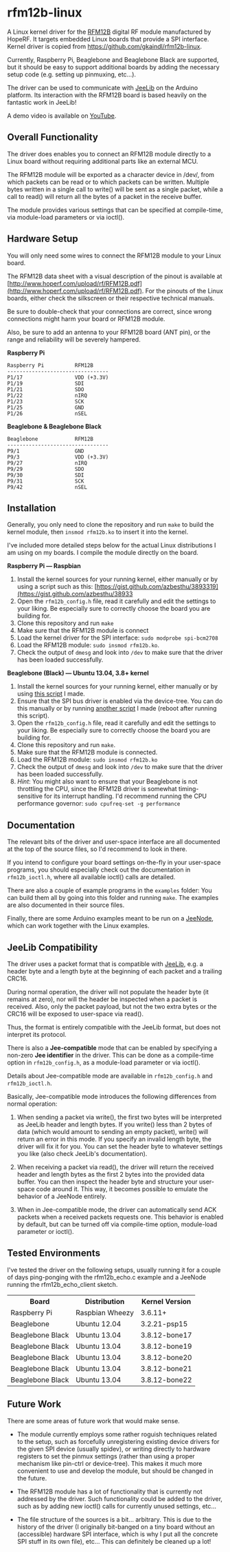 # rfm12b-linux

A Linux kernel driver for the [RFM12B](http://www.hoperf.com/rf_fsk/fsk/21.htm) digital RF module manufactured by HopeRF. It targets embedded Linux boards that provide a SPI interface.
Kernel driver is copied from https://github.com/gkaindl/rfm12b-linux.

Currently, Raspberry Pi, Beaglebone and Beaglebone Black are supported, but it should be easy to support additional boards by adding the necessary setup code (e.g. setting up pinmuxing, etc…).

The driver can be used to communicate with [JeeLib](https://github.com/jcw/jeelib) on the Arduino platform. Its interaction with the RFM12B board is based heavily on the fantastic work in JeeLib!

A demo video is available on [YouTube](http://www.youtube.com/watch?v=5aeSIBstJS0).

## Overall Functionality

The driver does enables you to connect an RFM12B module directly to a Linux board without requiring additional parts like an external MCU.

The RFM12B module will be exported as a character device in /dev/, from which packets can be read or to which packets can be written. Multiple bytes written in a single call to write() will be sent as a single packet, while a call to read() will return all the bytes of a packet in the receive buffer.

The module provides various settings that can be specified at compile-time, via module-load parameters or via ioctl().

## Hardware Setup

You will only need some wires to connect the RFM12B module to your Linux board.

The RFM12B data sheet with a visual description of the pinout is available at [http://www.hoperf.com/upload/rf/RFM12B.pdf](http://www.hoperf.com/upload/rf/RFM12B.pdf). For the pinouts of the Linux boards, either check the silkscreen or their respective technical manuals.

Be sure to double-check that your connections are correct, since wrong connections might harm your board or RFM12B module.

Also, be sure to add an antenna to your RFM12B board (ANT pin), or the range and reliability will be severely hampered.

**Raspberry Pi**

    Raspberry Pi          RFM12B
    ---------------------------------
    P1/17                 VDD (+3.3V)
    P1/19                 SDI
    P1/21                 SDO
    P1/22                 nIRQ
    P1/23                 SCK
    P1/25                 GND
    P1/26                 nSEL
    

**Beaglebone & Beaglebone Black**

    Beaglebone            RFM12B
    ---------------------------------
    P9/1                  GND
    P9/3                  VDD (+3.3V)
    P9/27                 nIRQ
    P9/29                 SDO
    P9/30                 SDI
    P9/31                 SCK
    P9/42                 nSEL

## Installation

Generally, you only need to clone the repository and run `make` to build the kernel module, then `insmod rfm12b.ko` to insert it into the kernel.

I've included more detailed steps below for the actual Linux distributions I am using on my boards. I compile the module directly on the board.

**Raspberry Pi — Raspbian**

1.    Install the kernel sources for your running kernel, either manually or by using a script such as this: [https://gist.github.com/azbesthu/3893319](https://gist.github.com/azbesthu/38933
2.    Open the `rfm12b_config.h` file, read it carefully and edit the settings to your liking. Be especially sure to correctly choose the board you are building for.
3.    Clone this repository and run `make`
4.    Make sure that the RFM12B module is connect
5.    Load the kernel driver for the SPI interface: `sudo modprobe spi-bcm2708`
6.    Load the RFM12B module: `sudo insmod rfm12b.ko`.
7.    Check the output of `dmesg` and look into `/dev` to make sure that the driver has been loaded successfully.

**Beaglebone (Black) — Ubuntu 13.04, 3.8+ kernel**

1.    Install the kernel sources for your running kernel, either manually or by using [this script](https://github.com/gkaindl/beaglebone-ubuntu-scripts/blob/master/bb-get-rcn-kernel-source.sh) I made.
2.    Ensure that the SPI bus driver is enabled via the device-tree. You can do this manually or by running [another script](https://github.com/gkaindl/beaglebone-ubuntu-scripts/blob/master/bb-enable-spi-devicetree.sh) I made (reboot after running this script).
3.    Open the `rfm12b_config.h` file, read it carefully and edit the settings to your liking. Be especially sure to correctly choose the board you are building for.
4.    Clone this repository and run `make`.
5.    Make sure that the RFM12B module is connected.
6.    Load the RFM12B module: `sudo insmod rfm12b.ko`
7.    Check the output of `dmesg` and look into `/dev` to make sure that the driver has been loaded successfully.
8.    *Hint*: You might also want to ensure that your Beaglebone is not throttling the CPU, since the RFM12B driver is somewhat timing-sensitive for its interrupt handling. I'd recommend running the CPU performance governor: `sudo cpufreq-set -g performance`

## Documentation

The relevant bits of the driver and user-space interface are all documented at the top of the source files, so I'd recommend to look in there.

If you intend to configure your board settings on-the-fly in your user-space programs, you should especially check out the documentation in `rfm12b_ioctl.h`, where all available ioctl() calls are detailed.

There are also a couple of example programs in the `examples` folder: You can build them all by going into this folder and running `make`. The examples are also documented in their source files.

Finally, there are some Arduino examples meant to be run on a [JeeNode](http://jeelabs.net/projects/hardware/wiki/JeeNode), which can work together with the Linux examples.

## JeeLib Compatibility

The driver uses a packet format that is compatible with [JeeLib](https://github.com/jcw/jeelib), e.g. a header byte and a length byte at the beginning of each packet and a trailing CRC16.

During normal operation, the driver will not populate the header byte (it remains at zero), nor will the header be inspected when a packet is received. Also, only the packet payload, but not the two extra bytes or the CRC16 will be exposed to user-space via read().

Thus, the format is entirely compatible with the JeeLib format, but does not interpret its protocol.

There is also a **Jee-compatible** mode that can be enabled by specifying a non-zero **Jee identifier** in the driver. This can be done as a compile-time option in `rfm12b_config.h`, as a module-load parameter or via ioctl().

Details about Jee-compatible mode are available in `rfm12b_config.h` and `rfm12b_ioctl.h`.

Basically, Jee-compatible mode introduces the following differences from normal operation:

1.    When sending a packet via write(), the first two bytes will be interpreted as JeeLib header and length bytes. If you write() less than 2 bytes of data (which would amount to sending an empty packet), write() will return an error in this mode. If you specify an invalid length byte, the driver will fix it for you. You can set the header byte to whatever settings you like (also check JeeLib's documentation).

2.    When receiving a packet via read(), the driver will return the received header and length bytes as the first 2 bytes into the provided data buffer. You can then inspect the header byte and structure your user-space code around it. This way, it becomes possible to emulate the behavior of a JeeNode entirely.

3.    When in Jee-compatible mode, the driver can automatically send ACK packets when a received packets requests one. This behavior is enabled by default, but can be turned off via compile-time option, module-load parameter or ioctl().

## Tested Environments

I've tested the driver on the following setups, usually running it for a couple of days ping-ponging with the rfm12b_echo.c example and a JeeNode running the rfm12b_echo_client sketch.

<table>
  <tr>
    <th>Board</th><th>Distribution</th><th>Kernel Version</th>
  </tr>
  <tr>
    <td>Raspberry Pi</td><td>Raspbian Wheezy</td><td>3.6.11+</td>
  </tr>
  <tr>
    <td>Beaglebone</td><td>Ubuntu 12.04</td><td>3.2.21-psp15</td>
  </tr>
  <tr>
    <td>Beaglebone Black</td><td>Ubuntu 13.04</td><td>3.8.12-bone17</td>
  </tr>
  <tr>
    <td>Beaglebone Black</td><td>Ubuntu 13.04</td><td>3.8.12-bone19</td>
  </tr>
  <tr>
    <td>Beaglebone Black</td><td>Ubuntu 13.04</td><td>3.8.12-bone20</td>
  </tr>
  <tr>
    <td>Beaglebone Black</td><td>Ubuntu 13.04</td><td>3.8.12-bone21</td>
  </tr>
  <tr>
    <td>Beaglebone Black</td><td>Ubuntu 13.04</td><td>3.8.12-bone22</td>
  </tr>
</table>

## Future Work

There are some areas of future work that would make sense.

*    The module currently employs some rather roguish techniques related to the setup, such as forcefully unregistering existing device drivers for the given SPI device (usually spidev), or writing directly to hardware registers to set the pinmux settings (rather than using a proper mechanism like pin-ctrl or device-tree). This makes it much more convenient to use and develop the module, but should be changed in the future.

*    The RFM12B module has a lot of functionality that is currently not addressed by the driver. Such functionality could be added to the driver, such as by adding new ioctl() calls for currently unused settings, etc...

*    The file structure of the sources is a bit… arbitrary. This is due to the history of the driver (I originally bit-banged on a tiny board without an (accessible) hardware SPI interface, which is why I put all the concrete SPI stuff in its own file), etc… This can definitely be cleaned up a lot!